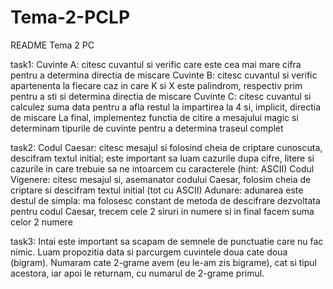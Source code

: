 # Tema-2-PCLP

README Tema 2 PC

task1:
Cuvinte A: citesc cuvantul si verific care este cea mai mare 
cifra pentru a determina directia de miscare
Cuvinte B: citesc cuvantul si verific apartenenta la fiecare 
caz in care K si X este palindrom, respectiv prim pentru a sti 
si determina directia de miscare
Cuvinte C: citesc cuvantul si calculez suma data pentru a afla 
restul la impartirea la 4 si, implicit, directia de miscare
La final, implementez functia de citire a mesajului magic si 
determinam tipurile de cuvinte pentru a determina traseul 
complet

task2:
Codul Caesar: citesc mesajul si folosind cheia de criptare 
cunoscuta, descifram textul initial; este important sa luam 
cazurile dupa cifre, litere si cazurile in care trebuie sa ne 
intoarcem cu caracterele (hint: ASCII)
Codul Vigenere: citesc mesajul si, asemanator codului Caesar, 
folosim cheia de criptare si descifram textul initial (tot cu 
ASCII)
Adunare: adunarea este destul de simpla: ma folosesc constant 
de metoda de descifrare dezvoltata pentru codul Caesar, trecem
cele 2 siruri in numere si in final facem suma celor 2 numere

task3:
Intai este important sa scapam de semnele de punctuatie care 
nu fac nimic. Luam propozitia data si parcurgem cuvintele doua 
cate doua (bigram). Numaram cate 2-grame avem (eu le-am zis 
bigrame), cat si tipul acestora, iar apoi le returnam, cu 
numarul de 2-grame primul.
